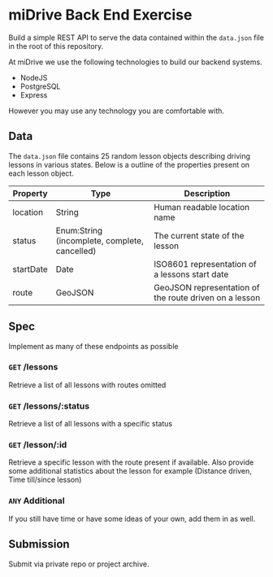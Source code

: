 # miDrive Back End Exercise

Build a simple REST API to serve the data contained within the `data.json` file in the root of this repository.

At miDrive we use the following technologies to build our backend systems.

- NodeJS
- PostgreSQL
- Express

However you may use any technology you are comfortable with.

## Data
The `data.json` file contains 25 random lesson objects describing driving lessons in various states.
Below is a outline of the properties present on each lesson object.

|Property  |Type       |Description|
|----------|-----------|-----------|
|location  |String     |Human readable location name|
|status    |Enum:String (incomplete, complete, cancelled)|The current state of the lesson|
|startDate |Date       |ISO8601 representation of a lessons start date|
|route     |GeoJSON    |GeoJSON representation of the route driven on a lesson|

## Spec
Implement as many of these endpoints as possible

### `GET` /lessons
Retrieve a list of all lessons with routes omitted
### `GET` /lessons/:status
Retrieve a list of all lessons with a specific status
### `GET` /lesson/:id
Retrieve a specific lesson with the route present if available. Also provide some additional statistics about the lesson for example (Distance driven, Time till/since lesson)

### `ANY` Additional
If you still have time or have some ideas of your own, add them in as well.

## Submission

Submit via private repo or project archive.
